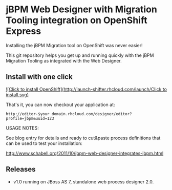 jBPM Web Designer with Migration Tooling integration on OpenShift Express
=========================================================================
Installing the jBPM Migration tool on OpenShift was never easier!

This git repository helps you get up and running quickly with the jBPM
Migration Tooling as integrated with the Web Designer.


Install with one click
----------------------
[![Click to install OpenShift](http://launch-shifter.rhcloud.com/launch/Click to install.svg)](https://openshift.redhat.com/app/console/application_type/custom?&cartridges[]=jbossas-7&initial_git_url=https://github.com/eschabell/openshift-webdesigner-jbpmmigration.git&name=editor)

That's it, you can now checkout your application at:

    http://editor-$your_domain.rhcloud.com/designer/editor?profile=jbpm&uuid=123

USAGE NOTES:

See blog entry for details and ready to cut&paste process definitions that can be
used to test your installation: 

http://www.schabell.org/2011/10/jbpm-web-designer-integrates-jbpm.html

Releases
---------

- v1.0 running on JBoss AS 7, standalone web process designer 2.0.
